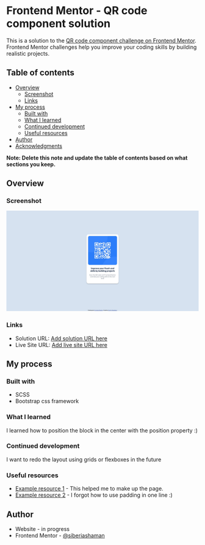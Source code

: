 # Frontend Mentor - QR code component solution

This is a solution to the [QR code component challenge on Frontend Mentor](https://www.frontendmentor.io/challenges/qr-code-component-iux_sIO_H). Frontend Mentor challenges help you improve your coding skills by building realistic projects. 

## Table of contents

- [Overview](#overview)
  - [Screenshot](#screenshot)
  - [Links](#links)
- [My process](#my-process)
  - [Built with](#built-with)
  - [What I learned](#what-i-learned)
  - [Continued development](#continued-development)
  - [Useful resources](#useful-resources)
- [Author](#author)
- [Acknowledgments](#acknowledgments)

**Note: Delete this note and update the table of contents based on what sections you keep.**

## Overview

### Screenshot

![](./screenshot.jpg)


### Links

- Solution URL: [Add solution URL here](https://your-solution-url.com)
- Live Site URL: [Add live site URL here](https://your-live-site-url.com)

## My process

### Built with

- SCSS
- Bootstrap css framework

### What I learned

I learned how to position the block in the center with the position property :)

### Continued development

I want to redo the layout using grids or flexboxes in the future

### Useful resources

- [Example resource 1](https://getbootstrap.com/docs/5.2/getting-started/introduction/) - This helped me to make up the page.
- [Example resource 2](https://developer.mozilla.org/en-US/docs/Web/CSS/padding) - I forgot how to use padding in one line :)


## Author

- Website -  in progress
- Frontend Mentor - [@siberiashaman](https://www.frontendmentor.io/profile/siberiashaman)

